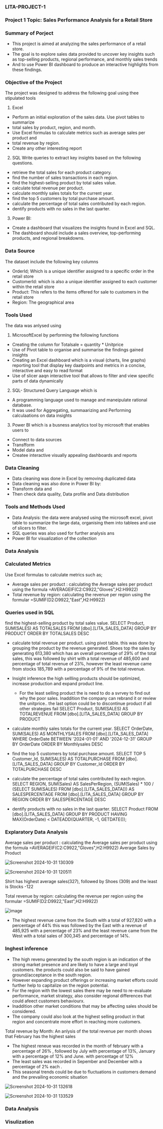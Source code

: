 ### LITA-PROJECT-1

### Project 1 Topic: Sales Performance Analysis for a Retail Store

### Summary of Porject
- This project is  aimed at analyzing the sales performance of a retail store.
- The goal is to explore sales data provided to uncover key insights such as top-selling products, regional
performance, and monthly sales trends 
- And to use Power BI dashboard to produce an interactive highlights from these findings.

### Objective of the Project
The project was designed to address the following goal using thee stipulated tools
1. Excel
  - Perform an initial exploration of the sales data. Use pivot tables to summarize 
  - total sales by product, region, and month.
  - Use Excel formulas to calculate metrics such as average sales per product and 
  - total revenue by region.
  - Create any other interesting report

2. SQL
Write queries to extract key insights based on the following questions. 
  - retrieve the total sales for each product category.
  - find the number of sales transactions in each region.
  - find the highest-selling product by total sales value.
  - calculate total revenue per product.
  - calculate monthly sales totals for the current year.
  - find the top 5 customers by total purchase amount.
  - calculate the percentage of total sales contributed by each region.
  - dentify products with no sales in the last quarter.

3. Power BI:
  - Create a dashboard that visualizes the insights found in Excel and SQL.
  -  The dashboard should include a sales overview, top-performing products, and 
  regional breakdowns.

### Data Source
The dataset include the following key columns
- OrderId; Which is a unique identifier assigned to a specific order in the retail store
- CustomerId: which is also a unique identifier assigned to each customer within the retail store
- Product: This refers to the items offered for sale to customers in the retail store
- Region: The geographical area

### Tools Used
The data was anlysed using 
1. MicrosoftExcel by performing the following functions 
- Creating the column for Totalsale = quantity * Unitprice
- Use of Pivot table to organise and  summarise the findings gained insights
- Creating an Excel dashboard which is a visual (charts, line graphs) reporting tool that display key daatpoints and metrics in a concise, interactive and easy to read format
-   Use of slicer aaqn interactive tool that allows to filter and view  specific parts of data dynamically
2. SQL- Structured Query Language which is
-  A programming language used to manage and maneipulate rational database.
-  It was used for Aggregating, summaarizing and Performing calculaations on data insights
 3. Power BI which is a busness analytics tool by microsoft that enables users to
  - Connect to data sources
  - Transfform 
 - Model data and
 - Createe interactive visually appealing dashboards and reports 

### Data Cleaning
- Data cleaning was done in Excel by removing duplicated data
- Data cleaning was also done in Power BI by:
-  Transform data and
-  Then check data quality, Data profile and Data distribution

### Tools and Methods Used 
- Data Analysis: the data were analysed using the microsoft excel, pivot table to summarize the large data, organising them into tablees and use of slicers to filter.
- SQL queries was also used for further analysis ans
- Power BI for visualization of the collection


### Data Analysis 
### Calculated Metrics
 Use Excel formulas to calculate metrics such as;
 - Average sales per product : calculating the Average sales per product using the formula =AVERAGEIF(C2:C9922,"Gloves",H2:H9922)
 - Total revenue by region: calculating the revenue per region using the formular =SUMIF(D2:D9922,"East",H2:H9922)
### Queries used in SQL
find the highest-selling product by total sales value. SELECT Product, SUM(SALES) AS TOTALSALES FROM [dbo].[LITA_SALES_DATA]
GROUP BY PRODUCT
ORDER BY TOTALSALES DESC
  - calculate total revenue per product. using pivot table. this was done by grouping the product by the revenue generated. Shoes top the sales by generating 613,380 which has an overall percentage of 29% of the total sales, this was followed by shirt with a total revenue of 485,600 and percentage of total revenue of 23%, however the least revenue came from stocks 185,789 with a percentage of 9% of the total revenue.
  - Insight inference
    the high sellling products should be optimized, increase production and expand product line.
    - For the least selling product the is need to do a svrvey to find out why the poor sales. Inaddition the company can rebrand it or review the unitprice.. the last option could be to discontinue product if all other strategies fail
SELECT Product, SUM(SALES) AS TOTALREVENUE FROM [dbo].[LITA_SALES_DATA]
GROUP BY PRODUCT
  - calculate monthly sales totals for the current year. 
SELECT OrderDate, SUM(SALES) AS MONTHLYSALES FROM [dbo].[LITA_SALES_DATA]
WHERE OrderDate BETWEEN '2024-01-01' AND '2024-12-31'
GROUP BY OrderDate
ORDER BY Monthlysales DESC
  - find the top 5 customers by total purchase amount. SELECT TOP 5 Customer_Id, SUM(SALES) AS TOTALPURCHASE FROM [dbo].[LITA_SALES_DATA]
GROUP BY Customer_Id
ORDER BY TOTALPURCHASE DESC
  - calculate the percentage of total sales contributed by each region. SELECT REGION, SUM(Sales) AS SalesPerRegion, (SUM(Sales) * 100 / (SELECT SUM(SALES) FROM [dbo].[LITA_SALES_DATA]))
 AS SALESPERCENTAGE FROM [dbo].[LITA_SALES_DATA]
 GROUP BY REGION
 ORDER BY SALESPERCENTAGE DESC

  - dentify products with no sales in the last quarter. SELECT Product FROM [dbo].[LITA_SALES_DATA]
GROUP BY PRODUCT
HAVING MAX(OrderDate) < DATEADD(QUARTER, -1, GETDATE());


### Explaratory Data Analysis
Average sales per product : calculating the Average sales per product using the formula =AVERAGEIF(C2:C9922,"Gloves",H2:H9922) 	Average Sales by Product		

![Screenshot 2024-10-31 130309](https://github.com/user-attachments/assets/abc9a7cf-3c9b-4337-b89c-135534b420bf)

![Screenshot 2024-10-31 120511](https://github.com/user-attachments/assets/350f4dee-374e-4eb6-bd7b-ba7e9c0f2d18)


Shirt has highest average sales(327), followed by Shoes (309) and the least is Stocks -122

Total revenue by region: calculating the revenue per region using the formular =SUMIF(D2:D9922,"East",H2:H9922)
			
![image](https://github.com/user-attachments/assets/aa5aa178-e1ff-4ced-80a2-0c76ba0adad1)

- The highest revenue came from the South with a total of 927,820 with a percentage of 44% this was followed by the East with a revenue of 485,925 with a percentage of 23% and the least revenue came from the West with a total sales of 300,345 and percentage of 14%.

### Inghest inference
 -  The high revenu generated by the south region is an indication of the strong market presence and are likely to have a large and loyal customers. the products could also be said to have gained ground/acceptance in the south region.
 -  However expanding product offerings or increasing market efforts could further help to capitalize on the region potential.
-  For the region with the lowest sales there may be need to re-evaluate performance, market strategy, also consider regional differences that could afeect customers behaviourx.
-  Inaddition other market conditions that may be affecting sales should be considered.
-  The company could also look at the highest selling product in that region and concentrate more effort in reaching more customers.

Total revenue by Month: An anlysis of the total revenue per month shows that February has the highest sales
- The highest reneue was recorded in the month of february  with a percentage of 26% , followed by July with percentage of 13%, January with a percentage of 12% and June. with percentage of 12%
- The least sales was recorded in Sepember and December with a percentage of 2% each .
- This seasonal trends could be due to fluctuations in customers demand and the prevailing economic situation
  
![Screenshot 2024-10-31 132618](https://github.com/user-attachments/assets/3c1610cf-2497-4b5e-b970-777ab5c1e913)

![Screenshot 2024-10-31 133529](https://github.com/user-attachments/assets/c6358249-73ab-4e6f-a322-95afc960ef10)








### Data Analysis

### Visulization



